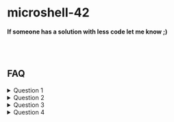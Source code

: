 # microshell-42

**If someone has a solution with less code let me know ;)**

</br></br>

## FAQ 
<details>
  <summary>Question 1</summary>
  
  Why is it necessary to first duplicate the STDIN of the parent process (line 55) and then dup2 it with the one of the child process (line 41), in the case where you we use « ; » to separate process (no pipe). I thought that parent and process were sharing the same file descriptors thus the child stdin and stdout would natively be the keyboard and the terminal.

</br>

 - __Answer__: Parent and child processes share the same file descriptors. However, in this case, the reason for duplicating the STDIN of the parent process and then using dup2 to assign it to the child process is to ensure that the child process receives its input from the correct source. When the program encounters a semicolon, it creates a child process to execute the command before the senicolon, and then waits for the child process to finish before continuing with the next command. In this case, the input to the child process should come from the STDIN of the parent process. However, since the parent process is also waiting for the child process to finish, it cannot be reading from STDIN at the same time. Therefore, by duplicating the STDIN of the parent process and assigning it to the child process using dup2, the child process is guaranteed to have access to the correct input. So, duplicating the STDIN of the parent process and using dup2 to assign it to the child process is necessary to ensure that the child process receives input from the correct source when executing a command before a semicolon
</details>

<details>
  <summary>Question 2</summary>

  Why the input of the child process should come from the STDIN of the parent process ? Since we are forking, they have the same, the child cannot use his own ?

  </br>
  
  - __Answer:__ When a child process is forked from its parent process, it inherits the same file descriptors as its parent. So technically, the child process can use its own STDIN to receive input. However, in the context of this program, when the parent process encounters a semicolon, it creates a child process to execute the command before the semicolon, and then waits for the child process to finish before continuing with the next commsnd. In this case, the input to the child process should come from the STDIN of the parent process, because the parent process needs to wait for the child process to finish before it can continue reading from its own STDIN. If the child process used its own STDIN to receive input, the parent process would not be able to wait for the child process to finish because it would still be waiting for input from its own STDIN. This would cause the program to hang and become unresponsive. Therefore, to ensure that the program exevutes correctly, the STDIN of the parent process is duplicated and assigned to the child process using dup2 so that the child process can receive input from the correct source.
  
</details>


<details>
  <summary>Question 3</summary>
  
Why the parent need to close the duplicate (line 79) and redup it straight after (line 82) ?
  
</br>

- __Answer:__ The reason the parent process closes the duplicated STDIN file descriptor (line 79) and reduplicates it (line 82) is to ensure that the child process reads input from the correct source, which is the STDIN of the parent process. When the parent process encounters a semicolon and creates a child process to execute the command before the semicolon, it duplicates its own STDIN file descriptor using the dup system call, and assigns the duplicate file descriptor to the variable tmp_fd. This is because the parent process needs to keep reading input from its own STDIN, so it can't directly assign its own STDIN file descriptor to the child process. Once the child process is created, it needs to read input from the STDIN of the parent process, which is the file descriptor that was duplicated and assigned to tmp_fd. Therefore, the child process uses the dup2 system call to assign the value of tmp_fd to its own STDIN file descriptor (line 41). After the child process finishes executing, the parent process needs to wait for it to finish (line 77). Once the child process has finished, the parent process closes the duplicated STDIN file descriptor that was assigned to tmp_fd (line 79) to clean up the resources used by the child process. Then, the parent process reduplicates its own STDIN file descriptor using the dup system call (line 82), so that it can continue reading input from its own STDIN for the next command. Bottomline, the purpose of closing and reduplicating the STDIN file descriptor in the parent process is to ensure that the child process reads input from the correct source and to properly manage the resources used by the child process.

  
  </details>
  
  
  <details>
  <summary>Question 4</summary>
  
Why do we use WUNTRACED flag?
  
</br>

- __Answer:__ The purpose of using WUNTRACED in this context is to ensure that the parent process waits for the child process to complete or enter a stopped state before continuing execution. This is necessary to prevent race conditions and ensure that the child process has completed its execution before the parent process tries to read or write from the pipe or modify any shared resources.

  
  </details>

